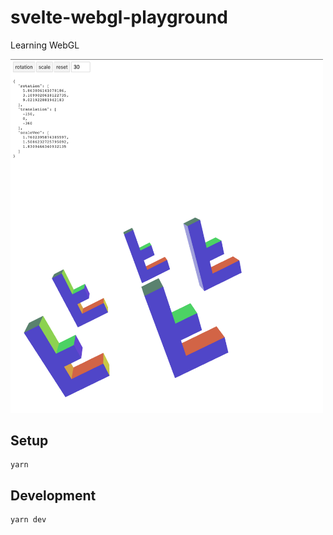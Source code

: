 # svelte-webgl-playground

Learning WebGL

<img src="./thumbnail.png" width="500" />

## Setup

```
yarn
```

## Development

```
yarn dev
```
